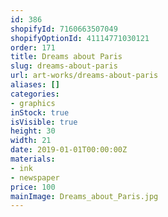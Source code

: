 ```yaml
---
id: 386
shopifyId: 7160663507049
shopifyOptionId: 41114771030121
order: 171
title: Dreams about Paris
slug: dreams-about-paris
url: art-works/dreams-about-paris
aliases: []
categories:
- graphics
inStock: true
isVisible: true
height: 30
width: 21
date: 2019-01-01T00:00:00Z
materials:
- ink
- newspaper
price: 100
mainImage: Dreams_about_Paris.jpg
---
```

